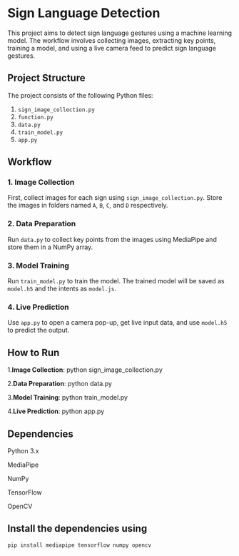 # Sign Language Detection

This project aims to detect sign language gestures using a machine learning model. The workflow involves collecting images, extracting key points, training a model, and using a live camera feed to predict sign language gestures.

## Project Structure

The project consists of the following Python files:

1. `sign_image_collection.py`
2. `function.py`
3. `data.py`
4. `train_model.py`
5. `app.py`

## Workflow

### 1. Image Collection
First, collect images for each sign using `sign_image_collection.py`. Store the images in folders named `A`, `B`, `C`, and `D` respectively.

### 2. Data Preparation
Run `data.py` to collect key points from the images using MediaPipe and store them in a NumPy array.

### 3. Model Training
Run `train_model.py` to train the model. The trained model will be saved as `model.h5` and the intents as `model.js`.

### 4. Live Prediction
Use `app.py` to open a camera pop-up, get live input data, and use `model.h5` to predict the output.

## How to Run
1.**Image Collection**:
  python sign_image_collection.py

2.**Data Preparation**:
  python data.py
 
3.**Model Training**:
  python train_model.py
   
4.**Live Prediction**:
  python app.py

## Dependencies

Python 3.x

MediaPipe

NumPy

TensorFlow

OpenCV

## Install the dependencies using 
`pip install mediapipe tensorflow numpy opencv `


